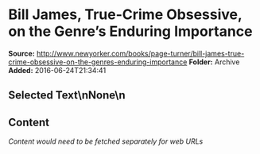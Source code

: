# Bill James, True-Crime Obsessive, on the Genre’s Enduring Importance

**Source:** http://www.newyorker.com/books/page-turner/bill-james-true-crime-obsessive-on-the-genres-enduring-importance
**Folder:** Archive
**Added:** 2016-06-24T21:34:41


## Selected Text\nNone\n

## Content
*Content would need to be fetched separately for web URLs*
